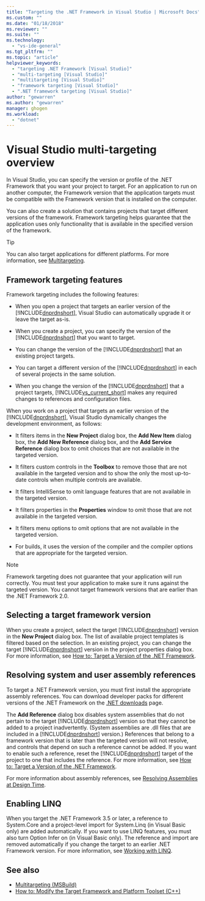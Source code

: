 ```yaml
---
title: "Targeting the .NET Framework in Visual Studio | Microsoft Docs"
ms.custom: ""
ms.date: "01/18/2018"
ms.reviewer: ""
ms.suite: ""
ms.technology:
  - "vs-ide-general"
ms.tgt_pltfrm: ""
ms.topic: "article"
helpviewer_keywords:
  - "targeting .NET Framework [Visual Studio]"
  - "multi-targeting [Visual Studio]"
  - "multitargeting [Visual Studio]"
  - "framework targeting [Visual Studio]"
  - ".NET framework targeting [Visual Studio]"
author: "gewarren"
ms.author: "gewarren"
manager: ghogen
ms.workload:
  - "dotnet"
---
```

# Visual Studio multi-targeting overview

In Visual Studio, you can specify the version or profile of the .NET Framework that you want your project to target. For an application to run on another computer, the Framework version that the application targets must be compatible with the Framework version that is installed on the computer.

You can also create a solution that contains projects that target different versions of the framework. Framework targeting helps guarantee that the application uses only functionality that is available in the specified version of the framework.

> [!TIP]
> You can also target applications for different platforms. For more information, see [Multitargeting](../msbuild/msbuild-multitargeting-overview.md).

## Framework targeting features

Framework targeting includes the following features:

- When you open a project that targets an earlier version of the [!INCLUDE[dnprdnshort](../code-quality/includes/dnprdnshort_md.md)], Visual Studio can automatically upgrade it or leave the target as-is.

- When you create a project, you can specify the version of the [!INCLUDE[dnprdnshort](../code-quality/includes/dnprdnshort_md.md)] that you want to target.

- You can change the version of the [!INCLUDE[dnprdnshort](../code-quality/includes/dnprdnshort_md.md)] that an existing project targets.

- You can target a different version of the [!INCLUDE[dnprdnshort](../code-quality/includes/dnprdnshort_md.md)] in each of several projects in the same solution.

- When you change the version of the [!INCLUDE[dnprdnshort](../code-quality/includes/dnprdnshort_md.md)] that a project targets, [!INCLUDE[vs_current_short](../code-quality/includes/vs_current_short_md.md)] makes any required changes to references and configuration files.

When you work on a project that targets an earlier version of the [!INCLUDE[dnprdnshort](../code-quality/includes/dnprdnshort_md.md)], Visual Studio dynamically changes the development environment, as follows:

- It filters items in the **New Project** dialog box, the **Add New Item** dialog box, the **Add New Reference** dialog box, and the **Add Service Reference** dialog box to omit choices that are not available in the targeted version.

- It filters custom controls in the **Toolbox** to remove those that are not available in the targeted version and to show the only the most up-to-date controls when multiple controls are available.

- It filters IntelliSense to omit language features that are not available in the targeted version.

- It filters properties in the **Properties** window to omit those that are not available in the targeted version.

- It filters menu options to omit options that are not available in the targeted version.

- For builds, it uses the version of the compiler and the compiler options that are appropriate for the targeted version.

> [!NOTE]
> Framework targeting does not guarantee that your application will run correctly. You must test your application to make sure it runs against the targeted version. You cannot target framework versions that are earlier than the .NET Framework 2.0.

## Selecting a target framework version

When you create a project, select the target [!INCLUDE[dnprdnshort](../code-quality/includes/dnprdnshort_md.md)] version in the **New Project** dialog box. The list of available project templates is filtered based on the selection. In an existing project, you can change the target [!INCLUDE[dnprdnshort](../code-quality/includes/dnprdnshort_md.md)] version in the project properties dialog box. For more information, see [How to: Target a Version of the .NET Framework](../ide/how-to-target-a-version-of-the-dotnet-framework.md).

## Resolving system and user assembly references

To target a .NET Framework version, you must first install the appropriate assembly references. You can download developer packs for different versions of the .NET Framework on the [.NET downloads](https://www.microsoft.com/net/download/windows) page.

The **Add Reference** dialog box disables system assemblies that do not pertain to the target [!INCLUDE[dnprdnshort](../code-quality/includes/dnprdnshort_md.md)] version so that they cannot be added to a project inadvertently. (System assemblies are .dll files that are included in a [!INCLUDE[dnprdnshort](../code-quality/includes/dnprdnshort_md.md)] version.) References that belong to a framework version that is later than the targeted version will not resolve, and controls that depend on such a reference cannot be added. If you want to enable such a reference, reset the [!INCLUDE[dnprdnshort](../code-quality/includes/dnprdnshort_md.md)] target of the project to one that includes the reference.  For more information, see [How to: Target a Version of the .NET Framework](../ide/how-to-target-a-version-of-the-dotnet-framework.md).

For more information about assembly references, see [Resolving Assemblies at Design Time](../msbuild/resolving-assemblies-at-design-time.md).

## Enabling LINQ

When you target the .NET Framework 3.5 or later, a reference to System.Core and a project-level import for System.Linq (in Visual Basic only) are added automatically. If you want to use LINQ features, you must also turn Option Infer on (in Visual Basic only). The reference and import are removed automatically if you change the target to an earlier .NET Framework version. For more information, see [Working with LINQ](/dotnet/csharp/tutorials/working-with-linq).

## See also

- [Multitargeting (MSBuild)](../msbuild/msbuild-multitargeting-overview.md)
- [How to: Modify the Target Framework and Platform Toolset (C++)](/cpp/build/how-to-modify-the-target-framework-and-platform-toolset)

